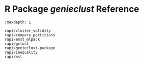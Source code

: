 R Package *genieclust* Reference
================================

```{toctree}
:maxdepth: 1

rapi/cluster_validity
rapi/compare_partitions
rapi/emst_mlpack
rapi/gclust
rapi/genieclust-package
rapi/inequality
rapi/mst
```
